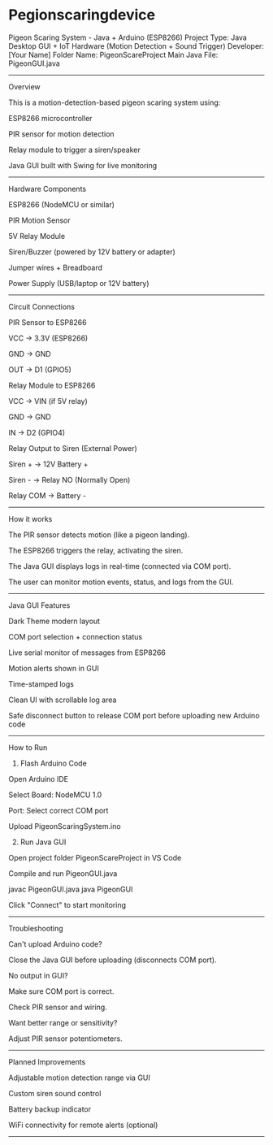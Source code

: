 # Pegionscaringdevice
Pigeon Scaring System - Java + Arduino (ESP8266)
Project Type: Java Desktop GUI + IoT Hardware (Motion Detection + Sound Trigger)
Developer: [Your Name]
Folder Name: PigeonScareProject
Main Java File: PigeonGUI.java


---

Overview

This is a motion-detection-based pigeon scaring system using:

ESP8266 microcontroller

PIR sensor for motion detection

Relay module to trigger a siren/speaker

Java GUI built with Swing for live monitoring



---

Hardware Components

ESP8266 (NodeMCU or similar)

PIR Motion Sensor

5V Relay Module

Siren/Buzzer (powered by 12V battery or adapter)

Jumper wires + Breadboard

Power Supply (USB/laptop or 12V battery)



---

Circuit Connections

PIR Sensor to ESP8266

VCC → 3.3V (ESP8266)

GND → GND

OUT → D1 (GPIO5)


Relay Module to ESP8266

VCC → VIN (if 5V relay)

GND → GND

IN → D2 (GPIO4)


Relay Output to Siren (External Power)

Siren + → 12V Battery +

Siren - → Relay NO (Normally Open)

Relay COM → Battery -



---

How it works

The PIR sensor detects motion (like a pigeon landing).

The ESP8266 triggers the relay, activating the siren.

The Java GUI displays logs in real-time (connected via COM port).

The user can monitor motion events, status, and logs from the GUI.



---

Java GUI Features

Dark Theme modern layout

COM port selection + connection status

Live serial monitor of messages from ESP8266

Motion alerts shown in GUI

Time-stamped logs

Clean UI with scrollable log area

Safe disconnect button to release COM port before uploading new Arduino code



---

How to Run

1. Flash Arduino Code

Open Arduino IDE

Select Board: NodeMCU 1.0

Port: Select correct COM port

Upload PigeonScaringSystem.ino


2. Run Java GUI

Open project folder PigeonScareProject in VS Code

Compile and run PigeonGUI.java


javac PigeonGUI.java
java PigeonGUI

Click "Connect" to start monitoring



---

Troubleshooting

Can't upload Arduino code?

Close the Java GUI before uploading (disconnects COM port).


No output in GUI?

Make sure COM port is correct.

Check PIR sensor and wiring.


Want better range or sensitivity?

Adjust PIR sensor potentiometers.




---

Planned Improvements

Adjustable motion detection range via GUI

Custom siren sound control

Battery backup indicator

WiFi connectivity for remote alerts (optional)



---
